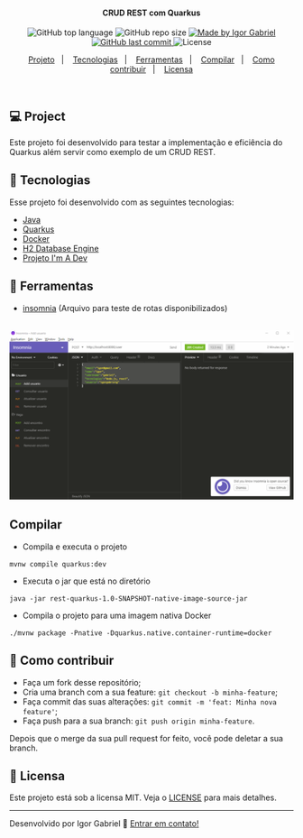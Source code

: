 <h4 align="center"> 
	CRUD REST com Quarkus
</h4>
<p align="center">
  <a>
  <img alt="GitHub top language" src="https://img.shields.io/github/languages/top/igorgabrielg/scraping_3p?color=green">
  </a>
  
  <a>
  <img alt="GitHub repo size" src="https://img.shields.io/github/repo-size/igorgabrielg/scraping_3p?color=green">
  </a>
  
  <a href="https://www.linkedin.com/in/igorgabrielg/">
    <img alt="Made by Igor Gabriel" src="https://img.shields.io/badge/made%20by-Igor Gabriel-%2304D361?color=green">
  </a>

  <a href="https://github.com/igorgabrielg/scraping_3p/commits/master">
    <img alt="GitHub last commit" src="https://img.shields.io/github/last-commit/igorgabrielg/scraping_3p?color=green">
  </a>

  <a>
  <img alt="License" src="https://img.shields.io/badge/license-MIT-bright?color=green">
  </a>
</p>
<p align="center">
  <a href="#-project">Projeto</a>&nbsp;&nbsp;&nbsp;|&nbsp;&nbsp;&nbsp;
  <a href="#rocket-Tecnologias">Tecnologias</a>&nbsp;&nbsp;&nbsp;|&nbsp;&nbsp;&nbsp;
  <a href="#-ferramentas">Ferramentas</a>&nbsp;&nbsp;&nbsp;|&nbsp;&nbsp;&nbsp;
  <a href="#-compilar">Compilar</a>&nbsp;&nbsp;&nbsp;|&nbsp;&nbsp;&nbsp;
  <a href="#-como-contribuir">Como contribuir</a>&nbsp;&nbsp;&nbsp;|&nbsp;&nbsp;&nbsp;
  <a href="#memo-licensa">Licensa</a>
</p>

<br>

## 💻 Project

Este projeto foi desenvolvido para testar a implementação e eficiência do Quarkus além servir como exemplo de um CRUD REST.

## :rocket: Tecnologias

Esse projeto foi desenvolvido com as seguintes tecnologias:

- [Java](https://docs.oracle.com/en/java/)
- [Quarkus](https://quarkus.io/) 
- [Docker](https://docs.docker.com)
- [H2 Database Engine](https://www.h2database.com/html/main.html)
- [Projeto I'm A Dev](https://gitlab.com/igorgabrielg/im-a-dev)

## :rocket: Ferramentas

- [insomnia](https://insomnia.rest/download/) (Arquivo para teste de rotas disponibilizados)

<br>
<img src="git/img/insominia.gif" width="720px" >

## Compilar

* Compila e executa o projeto
```
mvnw compile quarkus:dev
```
* Executa o jar que está no diretório 
```
java -jar rest-quarkus-1.0-SNAPSHOT-native-image-source-jar
```
* Compila o projeto para uma imagem nativa Docker
```
./mvnw package -Pnative -Dquarkus.native.container-runtime=docker
```

## 🤔 Como contribuir

- Faça um fork desse repositório;
- Cria uma branch com a sua feature: `git checkout -b minha-feature`;
- Faça commit das suas alterações: `git commit -m 'feat: Minha nova feature'`;
- Faça push para a sua branch: `git push origin minha-feature`.

Depois que o merge da sua pull request for feito, você pode deletar a sua branch.

## :memo: Licensa

Este projeto está sob a licensa MIT. Veja o [LICENSE](LICENSE.md) para mais detalhes.

---

Desenvolvido por Igor Gabriel :wave: [Entrar em contato!](https://www.linkedin.com/in/igorgabrielg/)
